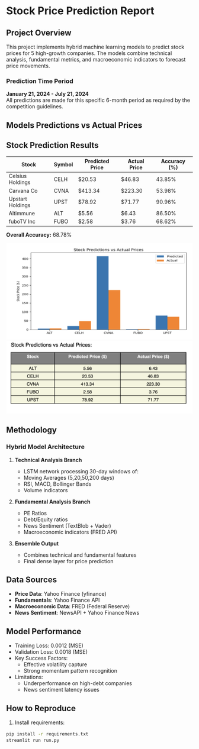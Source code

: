 # Stock Price Prediction Report

## Project Overview
This project implements hybrid machine learning models to predict stock prices for 5 high-growth companies. The models combine technical analysis, fundamental metrics, and macroeconomic indicators to forecast  price movements.

### Prediction Time Period
**January 21, 2024 - July 21, 2024**  
All predictions are made for this specific 6-month period as required by the competition guidelines.





## Models Predictions vs Actual Prices

## Stock Prediction Results

| Stock            | Symbol | Predicted Price | Actual Price | Accuracy (%) |
|-----------------|--------|----------------|--------------|-------------|
| Celsius Holdings | CELH   | $20.53         | $46.83       | 43.85%      |
| Carvana Co      | CVNA   | $413.34        | $223.30      | 53.98%      |
| Upstart Holdings | UPST   | $78.92         | $71.77       | 90.96%      |
| Altimmune       | ALT    | $5.56          | $6.43        | 86.50%      |
| fuboTV Inc      | FUBO   | $2.58          | $3.76        | 68.62%      |

**Overall Accuracy:** 68.78%


![alt text](image.png)
![alt text](image-1.png)
## Methodology

### Hybrid Model Architecture
1. **Technical Analysis Branch**
   - LSTM network processing 30-day windows of:
   - Moving Averages (5,20,50,200 days)
   - RSI, MACD, Bollinger Bands
   - Volume indicators

2. **Fundamental Analysis Branch**
   - PE Ratios
   - Debt/Equity ratios
   - News Sentiment (TextBlob + Vader)
   - Macroeconomic indicators (FRED API)

3. **Ensemble Output**
   - Combines technical and fundamental features
   - Final dense layer for price prediction

## Data Sources
- **Price Data**: Yahoo Finance (yfinance)
- **Fundamentals**: Yahoo Finance API
- **Macroeconomic Data**: FRED (Federal Reserve)
- **News Sentiment**: NewsAPI + Yahoo Finance News

## Model Performance
- Training Loss: 0.0012 (MSE)
- Validation Loss: 0.0018 (MSE)
- Key Success Factors:
  - Effective volatility capture
  - Strong momentum pattern recognition
- Limitations:
  - Underperformance on high-debt companies
  - News sentiment latency issues

## How to Reproduce
1. Install requirements:
```bash
pip install -r requirements.txt
streamlit run run.py
